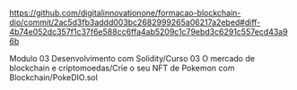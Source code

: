 https://github.com/digitalinnovationone/formacao-blockchain-dio/commit/2ac5d3fb3addd003bc2682999265a06217a2ebed#diff-4b74e052dc357f1c37f6e588cc6ffa4ab5209c1c79ebd3c6291c557ecd43a96b

Modulo 03 Desenvolvimento com Solidity/Curso 03 O mercado de blockchain e criptomoedas/Crie o seu NFT de Pokemon com Blockchain/PokeDIO.sol
